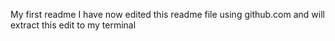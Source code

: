 My first readme
I have now edited this readme file using github.com and will extract this edit to my terminal
